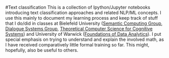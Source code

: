 #Text classification
This is a collection of Ipython/Jupyter notebooks introducing text classification approaches and related NLP/ML concepts. I use this mainly to document my learning process and keep track of stuff that I do/did in classes at Bielefeld University ([Semantic Computing Group](http://www.sc.cit-ec.uni-bielefeld.de/index.php?id=29), [Dialogue Systems Group](http://www.dsg-bielefeld.de/dsg_wp/), [Theoretical Computer Science for Cognitive Systems](https://www.cit-ec.de/tcs/)) and University of Warwick ([Foundations of Data Analytics](http://www2.warwick.ac.uk/fac/sci/dcs/teaching/modules/cs910/)). I put special emphasis on trying to understand and explain the involved math, as I have received comparatively little formal training so far. This might, hopefully, also be useful to others.
